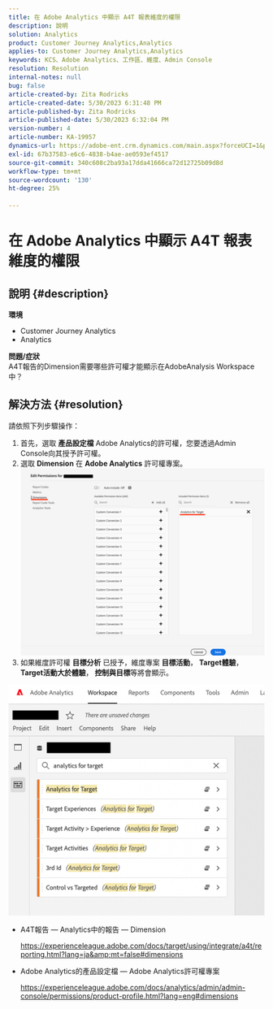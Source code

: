 ```yaml
---
title: 在 Adobe Analytics 中顯示 A4T 報表維度的權限
description: 說明
solution: Analytics
product: Customer Journey Analytics,Analytics
applies-to: Customer Journey Analytics,Analytics
keywords: KCS、Adobe Analytics、工作區、維度、Admin Console
resolution: Resolution
internal-notes: null
bug: false
article-created-by: Zita Rodricks
article-created-date: 5/30/2023 6:31:48 PM
article-published-by: Zita Rodricks
article-published-date: 5/30/2023 6:32:04 PM
version-number: 4
article-number: KA-19957
dynamics-url: https://adobe-ent.crm.dynamics.com/main.aspx?forceUCI=1&pagetype=entityrecord&etn=knowledgearticle&id=fc20e539-18ff-ed11-8f6e-6045bd006b25
exl-id: 67b37583-e6c6-4838-b4ae-ae0593ef4517
source-git-commit: 340c608c2ba93a17dda41666ca72d12725b09d8d
workflow-type: tm+mt
source-wordcount: '130'
ht-degree: 25%

---
```


# 在 Adobe Analytics 中顯示 A4T 報表維度的權限

## 說明 {#description}

<b>環境</b>
- Customer Journey Analytics
- Analytics

<b>問題/症狀</b><br>A4T報告的Dimension需要哪些許可權才能顯示在AdobeAnalysis Workspace中？

## 解決方法 {#resolution}

請依照下列步驟操作：
1. 首先，選取 <b>產品設定檔</b> Adobe Analytics的許可權，您要透過Admin Console向其授予許可權。
2. 選取 <b>Dimension</b> 在 <b>Adobe Analytics</b> 許可權專案。\
   ![](assets/123b13c2-bb08-ed11-82e4-00224809a4ae.png)
3. 如果維度許可權 <b>目標分析</b> 已授予，維度專案 <b>目標活動</b>， <b>Target體驗</b>， <b>Target活動大於體驗</b>， <b>控制與目標</b>等將會顯示。


![](assets/8b0bbd95-f4f5-ec11-bb3d-000d3a5b0d3b.png)

- A4T報告 — Analytics中的報告 — Dimension

  https://experienceleague.adobe.com/docs/target/using/integrate/a4t/reporting.html?lang=ja&amp;mt=false#dimensions
- Adobe Analytics的產品設定檔 — Adobe Analytics許可權專案

  https://experienceleague.adobe.com/docs/analytics/admin/admin-console/permissions/product-profile.html?lang=eng#dimensions
